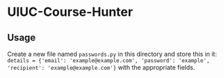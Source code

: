 # UIUC-Course-Hunter

## Usage
Create a new file named `passwords.py` in this directory and store this in it:
`details = {'email': 'example@example.com', 'password': 'example', 'recipient': 'example@example.com'}` with the appropriate fields.
